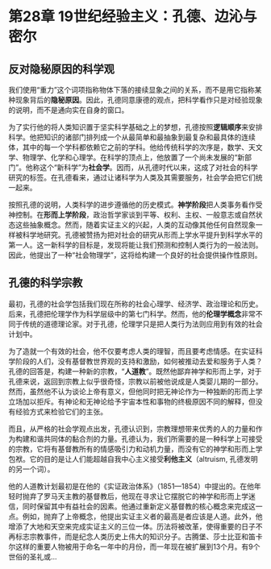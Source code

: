 # 第28章 19世纪经验主义：孔德、边沁与密尔

## 反对隐秘原因的科学观

我们使用“重力”这个词项指称物体下落的接续显象之间的关系，而不是用它指称某种现象背后的**隐秘原因**。因此，孔德同意康德的观点，把科学看作只是对经验现象的说明，而不是通向实在自身的窗口。

为了实行他的将人类知识置于坚实科学基础之上的梦想，孔德按照**逻辑顺序**来安排科学。他把知识的诸部门排列成一个从最简单和最抽象到最复杂和最具体的连续体，其中的每一个学科都依赖它之前的学科。他给传统科学的次序是，数学、天文学、物理学、化学和心理学。在科学的顶点上，他放置了一个尚未发展的“新部门”。他称这个“新科学”为**社会学**。因而，从孔德时代以来，这成了对社会的科学研究的标签。在孔德看来，通过让诸科学为人类及其需要服务，社会学会把它们统一起来。

按照孔德的说明，人类科学的进步遵循他的历史模式。**神学阶段**把人类事务看作受神控制。在**形而上学阶段**，政治哲学家谈到平等、权利、主权、一般意志或自然状态这些抽象概念。然而，随着实证主义的兴起，人类的互动像其他任何自然现象一样被科学地研究。孔德被赞扬为把对社会的研究从形而上学水平提升到科学水平的第一人。这一新科学的目标是，发现将能让我们预测和控制人类行为的一般法则。因此，他提出了一种“社会物理学”，这将给构建一个良好的社会提供操作性原则。

## 孔德的科学宗教

最初，孔德的社会学包括我们现在所称的社会心理学、经济学、政治理论和历史。后来，孔德把伦理学作为科学层级中的第七门科学。然而，他的**伦理学概念**非常不同于传统的道德理论家。对于孔德，伦理学只是把人类行为法则应用到有效的社会计划中。

为了造就一个有效的社会，他不仅要考虑人类的理智，而且要考虑情感。在实证科学阶段的人们，没有基督教世界观的支持和激励，如何被推动去爱和服务于人类？孔德的回答是，构建一种新的宗教，“**人道教**”。既然他鄙弃神学和形而上学，对于孔德来说，返回到宗教上似乎很奇怪，宗教以前被他说成是人类婴儿期的一部分。然而，虽然他不认为谈论上帝有意义，但他同时把无神论作为一种独断的形而上学立场加以拒斥。有神论和无神论给予宇宙本性和事物的终极原因不同的解释，但没有经验方式来检验它们的主张。

而且，从严格的社会学观点出发，孔德认识到，宗教理想带来优秀的人的力量和作为构建和谐共同体的黏合剂的力量。孔德认为，我们所需要的是一种科学上可接受的宗教，它将有基督教所有的情感吸引力和动机力量，而没有它的神学和形而上学包袱。它的目的是让人们能超越自我中心主义接受**利他主义**（altruism, 孔德发明的另一个词）。

他的人道教计划最初是在他的《实证政治体系》（1851—1854）中提出的。在他年轻时抛弃了罗马天主教的基督教后，他现在寻求让它摆脱它的神学和形而上学迷信，同时保留其中有益社会的因素。他通过重新定义基督教的核心概念来完成这一点。例如，抛弃了上帝概念，他提出实证主义者的最高是者应该是人道。此外，他增添了大地和天空来完成实证主义的三位一体。历法将被改革，使得重要的日子不再标志宗教事件，而是纪念人类历史上伟大的知识分子。古腾堡、莎士比亚和笛卡尔这样的重要人物被用于命名一年中的月份，而一年现在被扩展到13个月。有9个世俗的圣礼或...